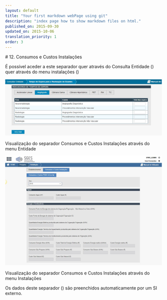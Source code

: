 ```yaml
---
layout: default
title: "Your first markdown webPage using git"
description: "index page how to show markdown files on html."
published_on: 2015-09-30
updated_on: 2015-10-06
translation_priority: 1
order: 3
---
```

<p id="#ConsumosCustosInstalacoes"></p>
# 12. Consumos e Custos Instalações

É possível aceder a este separador quer através do Consulta Entidade ([](#figCCIEnt)) quer através do menu instalações ([](#figCCIInst))

![figCCIInst](img/pages/cap11/11_1_1.JPG)

<p class="caption" id="figConsumosCustosInstalacoes"> Visualização do separador Consumos e Custos Instalações através do menu Entidade </p>

![figCCIInst](img/pages/cap11/11_1_2.JPG)

<p class="caption" id="figConsumosCustosInstalacoes"> Visualização do separador Consumos e Custos Instalações através do menu Instalações </p>

Os dados deste separador ([](#figConsumosCustosInstalacoes)) são preenchidos automaticamente por um SI externo. 